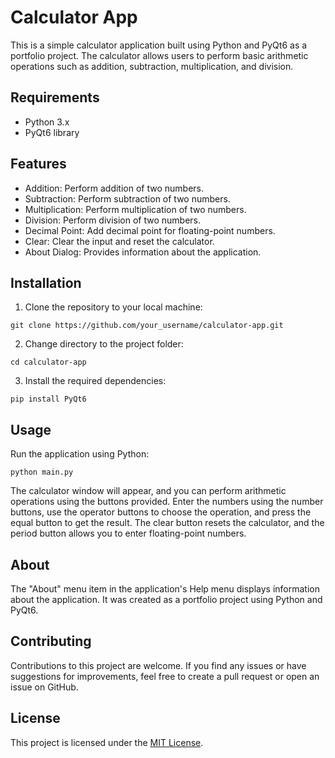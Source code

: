 # Calculator App

This is a simple calculator application built using Python and PyQt6 as a portfolio project. The calculator allows users to perform basic arithmetic operations such as addition, subtraction, multiplication, and division.

## Requirements

- Python 3.x
- PyQt6 library

## Features

- Addition: Perform addition of two numbers.
- Subtraction: Perform subtraction of two numbers.
- Multiplication: Perform multiplication of two numbers.
- Division: Perform division of two numbers.
- Decimal Point: Add decimal point for floating-point numbers.
- Clear: Clear the input and reset the calculator.
- About Dialog: Provides information about the application.

## Installation

1. Clone the repository to your local machine:

```
git clone https://github.com/your_username/calculator-app.git
```

2. Change directory to the project folder:

```
cd calculator-app
```

3. Install the required dependencies:

```
pip install PyQt6
```

## Usage

Run the application using Python:

```
python main.py
```

The calculator window will appear, and you can perform arithmetic operations using the buttons provided. Enter the numbers using the number buttons, use the operator buttons to choose the operation, and press the equal button to get the result. The clear button resets the calculator, and the period button allows you to enter floating-point numbers.

## About

The "About" menu item in the application's Help menu displays information about the application. It was created as a portfolio project using Python and PyQt6.

## Contributing

Contributions to this project are welcome. If you find any issues or have suggestions for improvements, feel free to create a pull request or open an issue on GitHub.

## License

This project is licensed under the [MIT License](LICENSE).